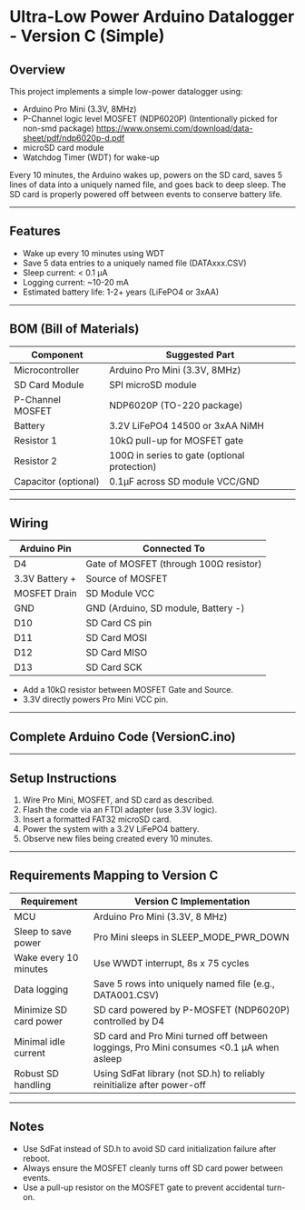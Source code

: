 # Ultra-Low Power Arduino Datalogger - Version C (Simple)

## Overview
This project implements a simple low-power datalogger using:
- Arduino Pro Mini (3.3V, 8MHz)
- P-Channel logic level MOSFET (NDP6020P) (Intentionally picked for non-smd package) https://www.onsemi.com/download/data-sheet/pdf/ndp6020p-d.pdf
- microSD card module
- Watchdog Timer (WDT) for wake-up

Every 10 minutes, the Arduino wakes up, powers on the SD card, saves 5 lines of data into a uniquely named file, and goes back to deep sleep. The SD card is properly powered off between events to conserve battery life.

---

## Features
- Wake up every 10 minutes using WDT
- Save 5 data entries to a uniquely named file (DATAxxx.CSV)
- Sleep current: < 0.1 µA
- Logging current: ~10-20 mA
- Estimated battery life: 1-2+ years (LiFePO4 or 3xAA)

---

## BOM (Bill of Materials)

| Component             | Suggested Part                              |
|-----------------------|---------------------------------------------|
| Microcontroller       | Arduino Pro Mini (3.3V, 8MHz)               |
| SD Card Module        | SPI microSD module                         |
| P-Channel MOSFET      | NDP6020P (TO-220 package)                   |
| Battery               | 3.2V LiFePO4 14500 or 3xAA NiMH             |
| Resistor 1            | 10kΩ pull-up for MOSFET gate               |
| Resistor 2            | 100Ω in series to gate (optional protection) |
| Capacitor (optional)  | 0.1µF across SD module VCC/GND             |

---

## Wiring

| Arduino Pin   | Connected To                          |
|---------------|----------------------------------------|
| D4            | Gate of MOSFET (through 100Ω resistor) |
| 3.3V Battery +| Source of MOSFET                      |
| MOSFET Drain  | SD Module VCC                         |
| GND           | GND (Arduino, SD module, Battery -)    |
| D10           | SD Card CS pin                         |
| D11           | SD Card MOSI                           |
| D12           | SD Card MISO                           |
| D13           | SD Card SCK                            |

- Add a 10kΩ resistor between MOSFET Gate and Source.
- 3.3V directly powers Pro Mini VCC pin.

---

## Complete Arduino Code (VersionC.ino)

---

## Setup Instructions

1. Wire Pro Mini, MOSFET, and SD card as described.
2. Flash the code via an FTDI adapter (use 3.3V logic).
3. Insert a formatted FAT32 microSD card.
4. Power the system with a 3.2V LiFePO4 battery.
5. Observe new files being created every 10 minutes.

---

## Requirements Mapping to Version C

| Requirement             | Version C Implementation                    |
|--------------------------|------------------------------------------------------------- |
| MCU                      | Arduino Pro Mini (3.3V, 8 MHz)                               |
| Sleep to save power      | Pro Mini sleeps in SLEEP_MODE_PWR_DOWN                       |
| Wake every 10 minutes    | Use WWDT interrupt, 8s x 75 cycles                           |    
| Data logging             | Save 5 rows into uniquely named file (e.g., DATA001.CSV)     |
| Minimize SD card power   | SD card powered by P-MOSFET (NDP6020P) controlled by D4      |
| Minimal idle current     | SD card and Pro Mini turned off between loggings, Pro Mini consumes <0.1 µA when asleep |
| Robust SD handling       | Using SdFat library (not SD.h) to reliably reinitialize after power-off |

---

## Notes
- Use SdFat instead of SD.h to avoid SD card initialization failure after reboot.
- Always ensure the MOSFET cleanly turns off SD card power between events.
- Use a pull-up resistor on the MOSFET gate to prevent accidental turn-on.
